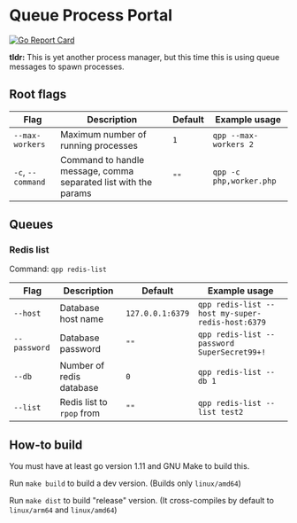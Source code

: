 # Queue Process Portal
[![Go Report Card](https://goreportcard.com/badge/github.com/Shikachuu/php-process-redis-list)](https://goreportcard.com/report/github.com/Shikachuu/php-process-redis-list)

**tldr:** This is yet another process manager, but this time this is using queue messages to spawn processes.

## Root flags
| Flag              | Description                                                     | Default | Example usage           |
|-------------------|-----------------------------------------------------------------|---------|-------------------------|
| `--max-workers`   | Maximum number of running processes                             | `1`     | `qpp --max-workers 2`   |
| `-c`, `--command` | Command to handle message, comma separated list with the params | `""`    | `qpp -c php,worker.php` |

## Queues
### Redis list
Command: `qpp redis-list`

| Flag         | Description               | Default          | Example usage                                    |
|--------------|---------------------------|------------------|--------------------------------------------------|
| `--host`     | Database host name        | `127.0.0.1:6379` | `qpp redis-list --host my-super-redis-host:6379` |
| `--password` | Database password         | `""`             | `qpp redis-list --password SuperSecret99+!`      |
| `--db`       | Number of redis database  | `0`              | `qpp redis-list --db 1`                          |
| `--list`     | Redis list to `rpop` from | `""`             | `qpp redis-list --list test2`                    |

## How-to build
You must have at least go version 1.11 and GNU Make to build this.

Run `make build` to build a dev version. (Builds only `linux/amd64`)

Run `make dist` to build "release" version. (It cross-compiles by default to `linux/arm64` and `linux/amd64`)


